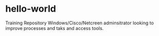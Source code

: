 # hello-world
Training Repository
Windows/Cisco/Netcreen adminsitrator looking to improve processes and taks and access tools. 
